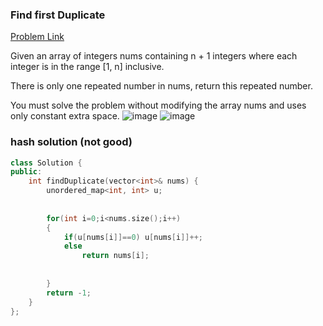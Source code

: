 ### __Find first Duplicate__
[Problem Link](https://leetcode.com/problems/find-the-duplicate-number/)

Given an array of integers nums containing n + 1 integers where each integer is in the range [1, n] inclusive.

There is only one repeated number in nums, return this repeated number.

You must solve the problem without modifying the array nums and uses only constant extra space.
![image](https://user-images.githubusercontent.com/51910127/132913135-7f82bec2-0b5b-4893-a9de-d2f266f5f368.png)
![image](https://user-images.githubusercontent.com/51910127/132913189-e9c32a18-a724-48b5-b0e8-fe04420f58bc.png)

### hash solution (not good)
```cpp
class Solution {
public:
    int findDuplicate(vector<int>& nums) {
        unordered_map<int, int> u;
        
        
        for(int i=0;i<nums.size();i++)
        {
            if(u[nums[i]]==0) u[nums[i]]++;
            else
                return nums[i];
            
            
        }
        return -1;
    }
};
```
